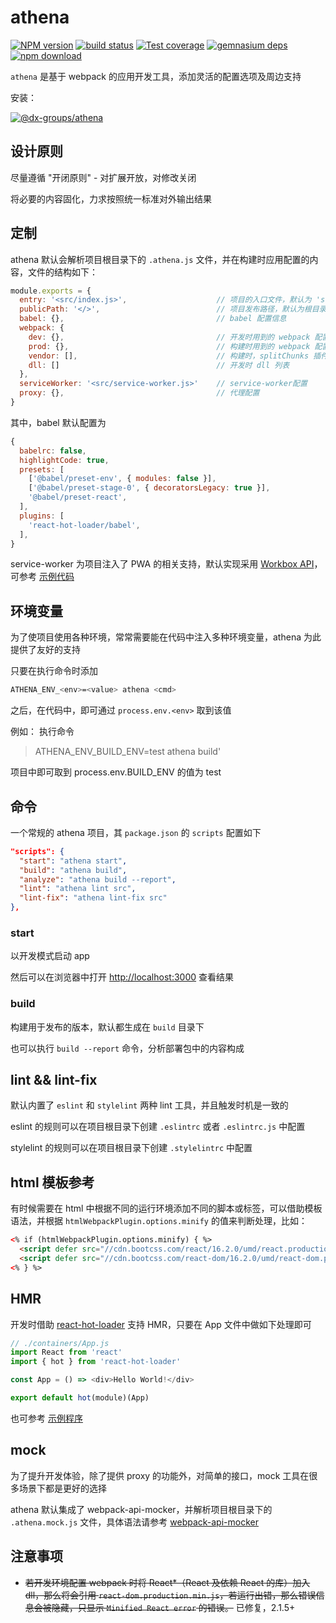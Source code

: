 # athena


[![NPM version][npm-image]][npm-url]
[![build status][travis-image]][travis-url]
[![Test coverage][coveralls-image]][coveralls-url]
[![gemnasium deps][gemnasium-image]][gemnasium-url]
[![npm download][download-image]][download-url]

[npm-image]: http://img.shields.io/npm/v/@dx-groups/athena.svg?style=flat-square
[npm-url]: http://npmjs.org/package/@dx-groups/athena
[travis-image]: https://img.shields.io/travis/dx-groups/@dx-groups/athena.svg?style=flat-square
[travis-url]: https://travis-ci.org/dx-groups/@dx-groups/athena
[coveralls-image]: https://img.shields.io/coveralls/dx-groups/@dx-groups/athena.svg?style=flat-square
[coveralls-url]: https://coveralls.io/r/dx-groups/@dx-groups/athena?branch=master
[gemnasium-image]: http://img.shields.io/gemnasium/dx-groups/@dx-groups/athena.svg?style=flat-square
[gemnasium-url]: https://gemnasium.com/dx-groups/@dx-groups/athena
[node-image]: https://img.shields.io/badge/node.js-%3E=_0.10-green.svg?style=flat-square
[node-url]: http://nodejs.org/download/
[download-image]: https://img.shields.io/npm/dm/@dx-groups/athena.svg?style=flat-square
[download-url]: https://npmjs.org/package/@dx-groups/athena


`athena` 是基于 webpack 的应用开发工具，添加灵活的配置选项及周边支持


安装：

[![@dx-groups/athena](https://nodei.co/npm/@dx-groups/athena.png)](https://npmjs.org/package/@dx-groups/athena)


## 设计原则

尽量遵循 "开闭原则" - 对扩展开放，对修改关闭

将必要的内容固化，力求按照统一标准对外输出结果


## 定制

athena 默认会解析项目根目录下的 `.athena.js` 文件，并在构建时应用配置的内容，文件的结构如下：

```javascript
module.exports = {
  entry: '<src/index.js>',                    // 项目的入口文件，默认为 'src/index.js'
  publicPath: '</>',                          // 项目发布路径，默认为根目录启动 '/'
  babel: {},                                  // babel 配置信息
  webpack: {
    dev: {},                                  // 开发时用到的 webpack 配置
    prod: {},                                 // 构建时用到的 webpack 配置
    vendor: [],                               // 构建时，splitChunks 插件独立打包的模块
    dll: []                                   // 开发时 dll 列表
  },
  serviceWorker: '<src/service-worker.js>'    // service-worker配置
  proxy: {},                                  // 代理配置
}
```

其中，babel 默认配置为

```javascript
{
  babelrc: false,
  highlightCode: true,
  presets: [
    ['@babel/preset-env', { modules: false }],
    ['@babel/preset-stage-0', { decoratorsLegacy: true }],
    '@babel/preset-react',
  ],
  plugins: [
    'react-hot-loader/babel',
  ],
}
```

service-worker 为项目注入了 PWA 的相关支持，默认实现采用 [Workbox API](https://developers.google.com/web/tools/workbox/)，可参考 [示例代码](./examples/demo/src/service-worker.js)

## 环境变量

为了使项目使用各种环境，常常需要能在代码中注入多种环境变量，athena 为此提供了友好的支持

只要在执行命令时添加

```bash
ATHENA_ENV_<env>=<value> athena <cmd>
```

之后，在代码中，即可通过 `process.env.<env>` 取到该值

例如： 执行命令

> ATHENA_ENV_BUILD_ENV=test athena build'

项目中即可取到 process.env.BUILD_ENV 的值为 test


## 命令

一个常规的 athena 项目，其 `package.json` 的 `scripts` 配置如下

```json
"scripts": {
  "start": "athena start",
  "build": "athena build",
  "analyze": "athena build --report",
  "lint": "athena lint src",
  "lint-fix": "athena lint-fix src"
},
```

### start

以开发模式启动 app

然后可以在浏览器中打开 [http://localhost:3000](http://localhost:3000) 查看结果

### build

构建用于发布的版本，默认都生成在 `build` 目录下

也可以执行 `build --report` 命令，分析部署包中的内容构成

## lint && lint-fix

默认内置了 `eslint` 和 `stylelint` 两种 lint 工具，并且触发时机是一致的

eslint 的规则可以在项目根目录下创建 `.eslintrc` 或者 `.eslintrc.js` 中配置

stylelint 的规则可以在项目根目录下创建 `.stylelintrc` 中配置

## html 模板参考

有时候需要在 html 中根据不同的运行环境添加不同的脚本或标签，可以借助模板语法，并根据 `htmlWebpackPlugin.options.minify` 的值来判断处理，比如：

```html
<% if (htmlWebpackPlugin.options.minify) { %>
  <script defer src="//cdn.bootcss.com/react/16.2.0/umd/react.production.min.js"></script>
  <script defer src="//cdn.bootcss.com/react-dom/16.2.0/umd/react-dom.production.min.js"></script>
<% } %>
```

## HMR

开发时借助 [react-hot-loader](https://github.com/gaearon/react-hot-loader) 支持 HMR，只要在 App 文件中做如下处理即可

```javascript
// ./containers/App.js
import React from 'react'
import { hot } from 'react-hot-loader'

const App = () => <div>Hello World!</div>

export default hot(module)(App)
```

也可参考 [示例程序](./examples/demo/src/App.js)

## mock

为了提升开发体验，除了提供 proxy 的功能外，对简单的接口，mock 工具在很多场景下都是更好的选择

athena 默认集成了 webpack-api-mocker，并解析项目根目录下的 `.athena.mock.js` 文件，具体语法请参考 [webpack-api-mocker](https://github.com/jaywcjlove/webpack-api-mocker)

## 注意事项

- ~~若开发环境配置 webpack 时将 React*（React 及依赖 React 的库）加入 dll，那么将会引用 `react-dom.production.min.js`，若运行出错，那么错误信息会被隐藏，只显示 `Minified React error` 的错误。~~ 已修复，2.1.5+
